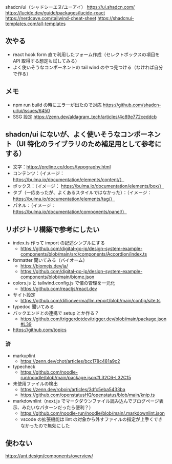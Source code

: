 shadcn/ui（シャドシーエヌ/ユーアイ）
https://ui.shadcn.com/
https://lucide.dev/guide/packages/lucide-react
https://nerdcave.com/tailwind-cheat-sheet
https://shadcnui-templates.com/all-templates

## 次やる

- react hook form 直で利用したフォーム作成（セレクトボックスの項目を API 取得する想定も試してみる）
- よく使いそうなコンポーネントの tail wind のやつ見つける（なければ自分で作る）

## メモ

- npm run build の時にエラーが出たので対応
  https://github.com/shadcn-ui/ui/issues/6450
- SSG 設定
  https://zenn.dev/aldagram_tech/articles/4c89e772ceddcb

## shadcn/ui にないが、よく使いそうなコンポーネント（UI 特化のライブラリのため補足用として参考にする）

- 文字：https://preline.co/docs/typography.html
- コンテンツ：（イメージ： https://bulma.io/documentation/elements/content/）
- ボックス：（イメージ： https://bulma.io/documentation/elements/box/）
- タブ（一応あったが、よくあるスタイルではなかった）：（イメージ： https://bulma.io/documentation/elements/tag/）
- パネル：（イメージ： https://bulma.io/documentation/components/panel/）

## リポジトリ構築で参考にしたい

- index.ts 作って import の記述シンプルにする
  - https://github.com/digital-go-jp/design-system-example-components/blob/main/src/components/Accordion/index.ts
- formatter 聞いてみる（バイオーム）
  - https://biomejs.dev/ja/
  - https://github.com/digital-go-jp/design-system-example-components/blob/main/biome.json
- colors.js と tailwind.config.js で値の管理を一元化
  - https://github.com/reactjs/react.dev
- サイト設定
  - https://github.com/dillionverma/llm.report/blob/main/config/site.ts
- typedoc 聞いてみる
- バックエンドとの連携で setup とか作る？
  - https://github.com/triggerdotdev/trigger.dev/blob/main/package.json#L39
- https://github.com/topics

### 済

- markuplint
  - https://zenn.dev/chot/articles/bcc178c481a9c2
- typecheck
  - https://github.com/noodle-run/noodle/blob/main/package.json#L32C6-L32C15
- 未使用ファイルの検出
  - https://zenn.dev/roboin/articles/3dfc5eba5433ba
  - https://github.com/openstatusHQ/openstatus/blob/main/knip.ts
- markdownlint（next.js でマークダウンファイル読み込んでブログページ表示、みたいなパターンだったら便利？）
  - https://github.com/noodle-run/noodle/blob/main/.markdownlint.json
  - vscode の拡張機能は lint の対象から外すファイルの指定が上手くできなかったので無効にした

## 使わない

https://ant.design/components/overview/
